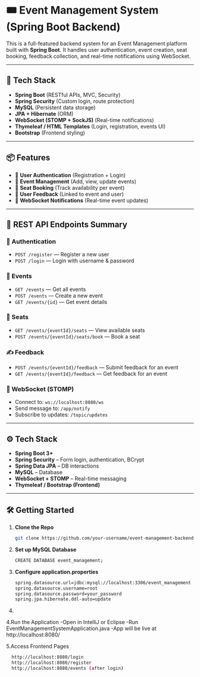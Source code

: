 # 🎟️ Event Management System (Spring Boot Backend)

This is a full-featured backend system for an Event Management platform built with **Spring Boot**. It handles user authentication, event creation, seat booking, feedback collection, and real-time notifications using WebSocket.

---

## 📁 Tech Stack

- **Spring Boot** (RESTful APIs, MVC, Security)
- **Spring Security** (Custom login, route protection)
- **MySQL** (Persistent data storage)
- **JPA + Hibernate** (ORM)
- **WebSocket (STOMP + SockJS)** (Real-time notifications)
- **Thymeleaf / HTML Templates** (Login, registration, events UI)
- **Bootstrap** (Frontend styling)

---

## 📦 Features

- 🔐 **User Authentication** (Registration + Login)
- 🎫 **Event Management** (Add, view, update events)
- 💺 **Seat Booking** (Track availability per event)
- 💬 **User Feedback** (Linked to event and user)
- 🔔 **WebSocket Notifications** (Real-time event updates)

---

## 🔗 REST API Endpoints Summary

### 🔐 Authentication
- `POST /register` — Register a new user
- `POST /login` — Login with username & password

### 📅 Events
- `GET /events` — Get all events
- `POST /events` — Create a new event
- `GET /events/{id}` — Get event details

### 💺 Seats
- `GET /events/{eventId}/seats` — View available seats
- `POST /events/{eventId}/seats/book` — Book a seat

### ✍️ Feedback
- `POST /events/{eventId}/feedback` — Submit feedback for an event
- `GET /events/{eventId}/feedback` — Get feedback for an event

### 📡 WebSocket (STOMP)
- Connect to: `ws://localhost:8080/ws`
- Send message to: `/app/notify`
- Subscribe to updates: `/topic/updates`

---

## ⚙️ Tech Stack

- **Spring Boot 3+**
- **Spring Security** – Form login, authentication, BCrypt
- **Spring Data JPA** – DB interactions
- **MySQL** – Database
- **WebSocket + STOMP** – Real-time messaging
- **Thymeleaf / Bootstrap (Frontend)**

---

## 🛠️ Getting Started

1. **Clone the Repo**  
   ```bash
   git clone https://github.com/your-username/event-management-backend.git

2. **Set up MySQL Database**
   ```bash
   CREATE DATABASE event_management;
3. **Configure application.properties**
   ```bash
   spring.datasource.url=jdbc:mysql://localhost:3306/event_management
   spring.datasource.username=root
   spring.datasource.password=your_password
   spring.jpa.hibernate.ddl-auto=update
4. 
   
   
 4.Run the Application
   -Open in IntelliJ or Eclipse
   -Run EventManagementSystemApplication.java
   -App will be live at http://localhost:8080/

 5.Access Frontend Pages
 ```bash
   http://localhost:8080/login
   http://localhost:8080/register
   http://localhost:8080/events (after login)
